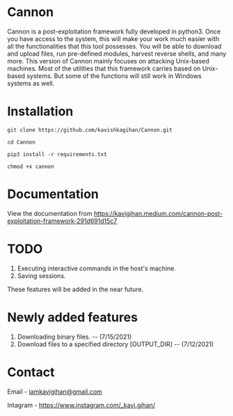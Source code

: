 # Cannon

Cannon is a post-exploitation framework fully developed in python3. Once you have access to the system, this will make your work much easier with all the functionalities that this tool possesses. You will be able to download and upload files, run pre-defined modules, harvest reverse shells, and many more. This version of Cannon mainly focuses on attacking Unix-based machines. Most of the utilities that this framework carries based on Unix-based systems. But some of the functions will still work in Windows systems as well.

# Installation

`git clone https://github.com/kavishkagihan/Cannon.git`

`cd Cannon`

`pip3 install -r requirements.txt`

`chmod +x cannon`

# Documentation

View the documentation from https://kavigihan.medium.com/cannon-post-exploitation-framework-291d691d15c7

# TODO

1. Executing interactive commands in the host's machine.
2. Saving sessions.

These features will be added in the near future.

# Newly added features

1. Downloading binary files.  -- (7/15/2021)
2. Download files to a specified directory [OUTPUT_DIR] -- (7/12/2021)

  
# Contact

Email - iamkavigihan@gmail.com

Intagram - https://www.instagram.com/_kavi.gihan/

